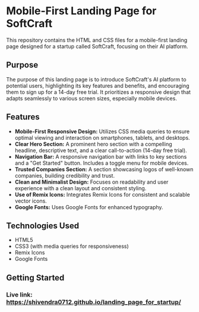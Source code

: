 # Mobile-First Landing Page for SoftCraft

This repository contains the HTML and CSS files for a mobile-first landing page designed for a startup called SoftCraft, focusing on their AI platform.

## Purpose

The purpose of this landing page is to introduce SoftCraft's AI platform to potential users, highlighting its key features and benefits, and encouraging them to sign up for a 14-day free trial. It prioritizes a responsive design that adapts seamlessly to various screen sizes, especially mobile devices.

## Features

* **Mobile-First Responsive Design:** Utilizes CSS media queries to ensure optimal viewing and interaction on smartphones, tablets, and desktops.
* **Clear Hero Section:** A prominent hero section with a compelling headline, descriptive text, and a clear call-to-action (14-day free trial).
* **Navigation Bar:** A responsive navigation bar with links to key sections and a "Get Started" button. Includes a toggle menu for mobile devices.
* **Trusted Companies Section:** A section showcasing logos of well-known companies, building credibility and trust.
* **Clean and Minimalist Design:** Focuses on readability and user experience with a clean layout and consistent styling.
* **Use of Remix Icons:** Integrates Remix Icons for consistent and scalable vector icons.
* **Google Fonts:** Uses Google Fonts for enhanced typography.

## Technologies Used

* HTML5
* CSS3 (with media queries for responsiveness)
* Remix Icons
* Google Fonts

## Getting Started

### Live link: https://shivendra0712.github.io/landing_page_for_startup/

